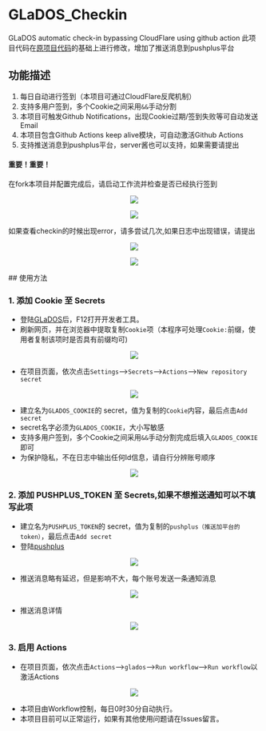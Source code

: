 # GLaDOS_Checkin

GLaDOS automatic check-in bypassing CloudFlare using github action
此项目代码在[原项目代码](https://github.com/tyIceStream/GLaDOS_Checkin.git)的基础上进行修改，增加了推送消息到pushplus平台

## 功能描述

1. 每日自动进行签到（本项目可通过CloudFlare反爬机制）
2. 支持多用户签到，多个Cookie之间采用`&&`手动分割
3. 本项目可触发Github Notifications，出现Cookie过期/签到失败等可自动发送Email
4. 本项目包含Github Actions keep alive模块，可自动激活Github Actions
5. 支持推送消息到pushplus平台，server酱也可以支持，如果需要请提出

#### 重要！重要！

在fork本项目并配置完成后，请启动工作流并检查是否已经执行签到
<p align="center">
  <img src="imgs/check_workflow_log_1.png" />
</p>

<p align="center">
  <img src="imgs/check_workflow_log_2.png" />
</p>
如果查看checkin的时候出现error，请多尝试几次,如果日志中出现错误，请提出
<p align="center">
  <img src="imgs/check_workflow_log_error.png" />
</p>
<p align="center">
  <img src="imgs/check_workflow_log_3.png" />
</p>
## 使用方法

### 1. 添加 Cookie 至 Secrets

- 登陆[GLaDOS](https://glados.rocks/)后，F12打开开发者工具。
- 刷新网页，并在浏览器中提取复制`Cookie`项（本程序可处理`Cookie:`前缀，使用者复制该项时是否具有前缀均可)

<p align="center">
  <img src="imgs/Step1.png" />
</p>

- 在项目页面，依次点击`Settings`-->`Secrets`-->`Actions`-->`New repository secret`

<p align="center">
  <img src="imgs/Step2.png" />
</p>

- 建立名为`GLADOS_COOKIE`的 secret，值为复制的`Cookie`内容，最后点击`Add secret`
- secret名字必须为`GLADOS_COOKIE`，大小写敏感
- 支持多用户签到，多个Cookie之间采用`&&`手动分割完成后填入`GLADOS_COOKIE`即可
- 为保护隐私，不在日志中输出任何Id信息，请自行分辨账号顺序

<p align="center">
  <img src="imgs/Step3.png" />
</p>

### 2. 添加 PUSHPLUS_TOKEN 至 Secrets,如果不想推送通知可以不填写此项

- 建立名为`PUSHPLUS_TOKEN`的 secret，值为复制的`pushplus（推送加平台的token）`，最后点击`Add secret`
- 登陆[pushplus](http://www.pushplus.plus/)

<p align="center">
  <img src="imgs/pushplus_token.png" />
</p>

- 推送消息略有延迟，但是影响不大，每个账号发送一条通知消息

<p align="center">
  <img src="imgs/pushplus_message.png" />
</p>

- 推送消息详情

<p align="center">
  <img src="imgs/pushplus_message_info.png" />
</p>

### 3. 启用 Actions

- 在项目页面，依次点击`Actions`-->`glados`-->`Run workflow`-->`Run workflow`以激活Actions

<p align="center">
  <img src="imgs/Step4.png" />
</p>

- 本项目由Workflow控制，每日0时30分自动执行。
- 本项目目前可以正常运行，如果有其他使用问题请在Issues留言。
